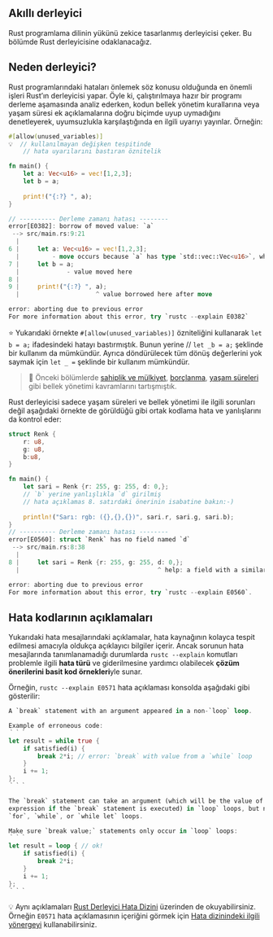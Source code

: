 ## Akıllı derleyici
Rust programlama dilinin yükünü zekice tasarlanmış derleyicisi çeker. Bu bölümde Rust derleyicisine odaklanacağız.

## Neden derleyici?
Rust programlarındaki hataları önlemek söz konusu olduğunda en önemli işleri Rust’ın derleyicisi yapar. Öyle ki, çalıştırılmaya hazır bir programı derleme aşamasında analiz ederken, kodun bellek yönetim kurallarına veya yaşam süresi ek açıklamalarına doğru biçimde uyup uymadığını denetleyerek, uyumsuzlukla karşılaştığında en ilgili uyarıyı yayınlar. Örneğin:

```Rust
#[allow(unused_variables)]
💡  // kullanılmayan değişken tespitinde 
    // hata uyarılarını bastıran öznitelik

fn main() {
    let a: Vec<u16> = vec![1,2,3];
    let b = a;
    
    print!("{:?} ", a);
}

// ---------- Derleme zamanı hatası --------
error[E0382]: borrow of moved value: `a`
 --> src/main.rs:9:21
  |
6 |     let a: Vec<u16> = vec![1,2,3];
  |         - move occurs because `a` has type `std::vec::Vec<u16>`, which does not implement the `Copy` trait
7 |     let b = a;
  |             - value moved here
8 |     
9 |     print!("{:?} ", a);
  |                     ^ value borrowed here after move

error: aborting due to previous error
For more information about this error, try `rustc --explain E0382`
````
⭐ Yukarıdaki örnekte `#[allow(unused_variables)]` özniteliğini kullanarak `let b = a;` ifadesindeki hatayı bastırmıştık. Bunun yerine 
// `let _b = a;` şeklinde bir kullanım da mümkündür. Ayrıca döndürülecek tüm dönüş değerlerini yok saymak için `let _ =` şeklinde bir kullanım mümkündür.

> 💭 Önceki bölümlerde  [sahiplik ve mülkiyet](https://github.com/rust-lang-tr/dokuman/blob/master/rust-programlama-diline-giris/ucuncu-adim/ownership.md), [borçlanma](https://github.com/rust-lang-tr/dokuman/blob/master/rust-programlama-diline-giris/ucuncu-adim/borrowing.md), [yaşam süreleri](https://github.com/rust-lang-tr/dokuman/blob/master/rust-programlama-diline-giris/ucuncu-adim/lifetimes.md) gibi bellek yönetimi kavramlarını tartışmıştık.

Rust derleyicisi sadece yaşam süreleri ve bellek yönetimi ile ilgili sorunları değil aşağıdaki örnekte de görüldüğü gibi ortak kodlama hata ve yanlışlarını da kontrol eder:

```Rust
struct Renk {
    r: u8,
    g: u8,
    b:u8,
}

fn main() {
    let sari = Renk {r: 255, g: 255, d: 0,}; 
    // `b` yerine yanlışlıkla `d` girilmiş
    // hata açıklamas 8. satırdaki önerinin isabatine bakın:-)
    
    println!("Sarı: rgb: ({},{},{})", sari.r, sari.g, sari.b);
}
// ---------- Derleme zamanı hatası --------
error[E0560]: struct `Renk` has no field named `d`
 --> src/main.rs:8:38
  |
8 |     let sari = Renk {r: 255, g: 255, d: 0,};
  |                                      ^ help: a field with a similar name exists: `b`

error: aborting due to previous error
For more information about this error, try `rustc --explain E0560`.
````

## Hata kodlarının açıklamaları
Yukarıdaki hata mesajlarındaki açıklamalar, hata kaynağının kolayca tespit edilmesi amacıyla oldukça açıklayıcı bilgiler içerir. Ancak sorunun hata mesajlarında tanımlanamadığı durumlarda `rustc --explain` komutları problemle ilgili **hata türü** ve giderilmesine yardımcı olabilecek **çözüm önerilerini basit kod örnekleri**yle sunar.

Örneğin, `rustc --explain E0571` hata açıklaması konsolda aşağıdaki gibi gösterilir:

```rust
A `break` statement with an argument appeared in a non-`loop` loop.

Example of erroneous code:
｀｀｀
let result = while true {
    if satisfied(i) {
        break 2*i; // error: `break` with value from a `while` loop
    }
    i += 1;
};
｀｀｀

The `break` statement can take an argument (which will be the value of the loop
expression if the `break` statement is executed) in `loop` loops, but not
`for`, `while`, or `while let` loops.

Make sure `break value;` statements only occur in `loop` loops:
｀｀｀
let result = loop { // ok!
    if satisfied(i) {
        break 2*i;
    }
    i += 1;
};
｀｀｀
````

💡 Aynı açıklamaları [Rust Derleyici Hata Dizini](https://doc.rust-lang.org/error-index.html) üzerinden de okuyabilirsiniz. Örneğin `E0571` hata açıklamasının içeriğini görmek için [Hata dizinindeki ilgili yönergeyi](https://doc.rust-lang.org/error-index.html#E0571) kullanabilirsiniz.
